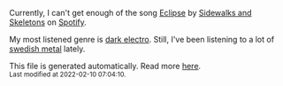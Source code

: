 
  Currently, I can't get enough of the song <a href="https://open.spotify.com/track/7AZzbasAkSZvkN2q6Ar6Sr">Eclipse</a> by <a href="https://open.spotify.com/artist/48nHO1cuTbpx4ELhChsxX1">Sidewalks and Skeletons</a> on <a href="https://open.spotify.com/user/9qz2xtkur2fengfsdcq8dd907?si=kq2SVrUkSNe0z1NJjpt7kg">Spotify</a>.

  My most listened genre is <a href="https://duckduckgo.com/?q=dark electro music">dark electro</a>.
  Still, I've been listening to a lot of <a href="https://duckduckgo.com/?q=swedish metal music">swedish metal</a> lately.

  This file is generated automatically. Read more <a href="https://github.com/CodeF0x/CodeF0x/blob/master/IMPORTANT.md">here</a>.
  <br>
  <sub>Last modified at 2022-02-10 07:04:10.</sub>
  